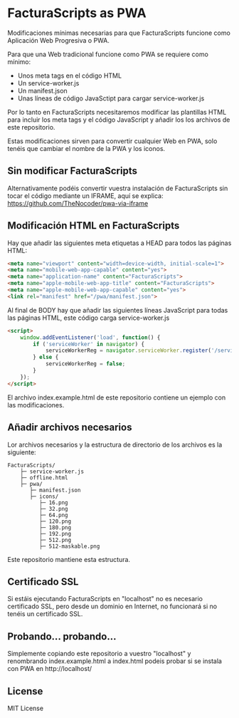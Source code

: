 FacturaScripts as PWA
=====================

Modificaciones mínimas necesarias para que FacturaScripts funcione como Aplicación Web Progresiva o PWA.

Para que una Web tradicional funcione como PWA se requiere como mínimo:

- Unos meta tags en el código HTML
- Un service-worker.js
- Un manifest.json
- Unas líneas de código JavaSctipt para cargar service-worker.js

Por lo tanto en FacturaScripts necesitaremos modificar las plantillas HTML para incluir los meta tags y el código JavaScript y añadir los los archivos de este repositorio.

Estas modificaciones sirven para convertir cualquier Web en PWA, solo tenéis que cambiar el nombre de la PWA y los iconos.

## Sin modificar FacturaScripts

Alternativamente podéis convertir vuestra instalación de FacturaScripts sin tocar el código mediante un IFRAME, aquí se explica: https://github.com/TheNocoder/pwa-via-iframe

## Modificación HTML en FacturaScripts

Hay que añadir las siguientes meta etiquetas a HEAD para todos las páginas HTML:

```html
<meta name="viewport" content="width=device-width, initial-scale=1">
<meta name="mobile-web-app-capable" content="yes">
<meta name="application-name" content="FacturaScripts">
<meta name="apple-mobile-web-app-title" content="FacturaScripts">
<meta name="apple-mobile-web-app-capable" content="yes">
<link rel="manifest" href="/pwa/manifest.json">
```

Al final de BODY hay que añadir las siguientes líneas JavaScript para todas las páginas HTML, este código carga service-worker.js

```html
<script>
    window.addEventListener('load', function() {
        if ('serviceWorker' in navigator) {
            serviceWorkerReg = navigator.serviceWorker.register('/service-worker.js');
        } else {
            serviceWorkerReg = false;
        }
    });
</script>
```

El archivo index.example.html de este repositorio contiene un ejemplo con las modificaciones.

## Añadir archivos necesarios

Lor archivos necesarios y la estructura de directorio de los archivos es la siguiente:

    FacturaScripts/
        ├─ service-worker.js
        ├─ offline.html
        ├─ pwa/
           ├─ manifest.json
           ├─ icons/
              ├─ 16.png
              ├─ 32.png
              ├─ 64.png
              ├─ 120.png
              ├─ 180.png
              ├─ 192.png
              ├─ 512.png
              ├─ 512-maskable.png

Este repositorio mantiene esta estructura.

## Certificado SSL

Si estáis ejecutando FacturaScripts en "localhost" no es necesario certificado SSL, pero desde un dominio en Internet, no funcionará si no tenéis un certificado SSL.

## Probando... probando...

Simplemente copiando este repositorio a vuestro "localhost" y renombrando index.example.html a index.html podeis probar si se instala con PWA en http://localhost/

## License

MIT License

